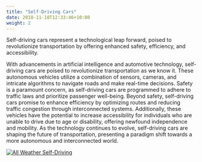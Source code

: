```yaml
---
title: "Self-Driving Cars"
date: 2018-11-18T12:33:46+10:00
weight: 2
---
```


Self-driving cars represent a technological leap forward, poised to revolutionize transportation by offering enhanced safety, efficiency, and accessibility.
<!--more-->

With advancements in artificial intelligence and automotive technology, self-driving cars are poised to revolutionize transportation as we know it. These autonomous vehicles utilize a combination of sensors, cameras, and intricate algorithms to navigate roads and make real-time decisions. Safety is a paramount concern, as self-driving cars are programmed to adhere to traffic laws and prioritize passenger well-being. Beyond safety, self-driving cars promise to enhance efficiency by optimizing routes and reducing traffic congestion through interconnected systems. Additionally, these vehicles have the potential to increase accessibility for individuals who are unable to drive due to age or disability, offering newfound independence and mobility. As the technology continues to evolve, self-driving cars are shaping the future of transportation, presenting a paradigm shift towards a more autonomous and interconnected world.

[![All Weather Self-Driving](http://img.youtube.com/vi/37S-3D1TyNY/0.jpg)](http://www.youtube.com/watch?v=37S-3D1TyNY)